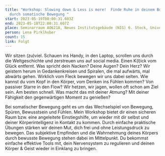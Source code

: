 ```yaml
---
title: "Workshop: Slowing down & Less is more!  Finde Ruhe in deinem Body-Mind
  durch somatische Bewegung "
start: 2023-05-19T08:00:31.603Z
end: 2023-05-18T22:00:31.607Z
place: Seminarraum AO621A, Neues Institutsgebäude (NIG) 6. Stock, Universitätsstraße 7
person: Lena Pirklhuber
count: 15
link: Folgt
---
```

Wir sitzen (zu)viel. Schauen ins Handy, in den Laptop, scrollen uns durch die Weltgeschichte und zerstreuen uns auf social media. Einen K(l)ick vom Glück entfernt. Was spricht dein Nacken? Deine Augen? Dein Herz? Wir geistern herum in Gedankenkreisen und Spiralen, die mal aufwärts, mal abwärts gehen. Wirklich vom Fleck bewegen wir uns dabei selten. Wie kannst du vom Kopf in den Körper, vom Denken ins Fühlen kommen? Von passiver Starre in den Flow? Wir hetzen, wir jagen, wollen oft schon am Ziel sein. Am besten schnell. Was macht das mit deiner Atmung? Mit deiner Fähigkeit den gegenwärtigen Moment zu genießen?

Bei somatischer Bewegung geht es um das Wechselspiel von Bewegung, Spüren, Bewusstsein und Fühlen. Mein Workshop bietet dir einen sicheren Raum bzw. eine angeleitete Einstiegshilfe, um wieder mit dir selbst und deiner Körperintelligenz in Kontakt zu kommen. Durch einfache praktische Übungen stärken wir deinen Mut, dich frei und ohne Leistungsdruck zu bewegen. Das subjektive Empfinden und die Wahrnehmung deines Körpers durch bewusste Bewegung stehen dabei im Mittelpunkt. Du bekommst einfache effektive Tools mit, dein Nervensystem zu regulieren und deinen Körper & Geist wieder in Einklang zu bringen.